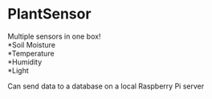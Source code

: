 # PlantSensor

Multiple sensors in one box!  
*Soil Moisture  
*Temperature  
*Humidity  
*Light  

Can send data to a database on a local Raspberry Pi server
